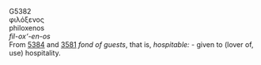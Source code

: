 <body>
  <p>G5382<br>  φιλόξενος  <br> philoxenos  <br><i>fil-ox‘-en-os </i><br>From <a href="g5384.htm">5384</a> and <a href="g3581.htm">3581</a>  <i>fond</i> <i>of</i> <i>guests</i>, that is, <i>hospitable:</i> - given to (lover of, use) hospitality.<br></p>
 </body>